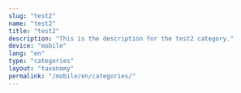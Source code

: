 ```yaml
---
slug: "test2"
name: "test2"
title: "test2"
description: "This is the description for the test2 category."
device: "mobile"
lang: "en"
type: "categories"
layout: "taxonomy"
permalink: "/mobile/en/categories/"
---
```

